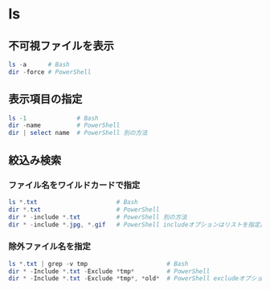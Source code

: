 ﻿# ls

## 不可視ファイルを表示

```powershell
ls -a      # Bash
dir -force # PowerShell
```

## 表示項目の指定

```powershell
ls -1              # Bash
dir -name          # PowerShell
dir | select name  # PowerShell 別の方法
```

## 絞込み検索
### ファイル名をワイルドカードで指定

```powershell
ls *.txt                      # Bash
dir *.txt                     # PowerShell
dir * -include *.txt          # PowerShell 別の方法
dir * -include *.jpg, *.gif   # PowerShell includeオプションはリストを指定出来る
```

### 除外ファイル名を指定

```powershell
ls *.txt | grep -v tmp                      # Bash
dir * -Include *.txt -Exclude *tmp*         # PowerShell
dir * -Include *.txt -Exclude *tmp*, *old*  # PowerShell excludeオプションはリストを指定できる
```
